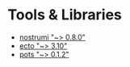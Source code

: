 # Tools & Libraries

- [nostrumi "~> 0.8.0"](https://hex.pm/packages/nostrum)
- [ecto "~> 3.10"](https://hex.pm/packages/ecto)
- [pots "~> 0.1.2"](https://hex.pm/packages/pots)
